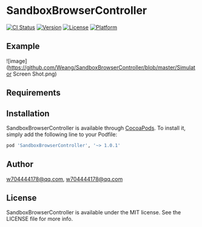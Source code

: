 # SandboxBrowserController

[![CI Status](https://img.shields.io/travis/w704444178@qq.com/SandboxBrowserController.svg?style=flat)](https://travis-ci.org/w704444178@qq.com/SandboxBrowserController)
[![Version](https://img.shields.io/cocoapods/v/SandboxBrowserController.svg?style=flat)](https://cocoapods.org/pods/SandboxBrowserController)
[![License](https://img.shields.io/cocoapods/l/SandboxBrowserController.svg?style=flat)](https://cocoapods.org/pods/SandboxBrowserController)
[![Platform](https://img.shields.io/cocoapods/p/SandboxBrowserController.svg?style=flat)](https://cocoapods.org/pods/SandboxBrowserController)

## Example

![image](https://github.com/Weang/SandboxBrowserController/blob/master/Simulator Screen Shot.png)

## Requirements

## Installation

SandboxBrowserController is available through [CocoaPods](https://cocoapods.org). To install
it, simply add the following line to your Podfile:

```ruby
pod 'SandboxBrowserController', '~> 1.0.1'
```

## Author

w704444178@qq.com, w704444178@qq.com

## License

SandboxBrowserController is available under the MIT license. See the LICENSE file for more info.
